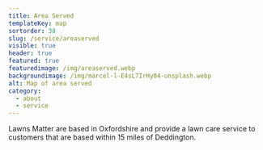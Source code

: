 ```yaml
---
title: Area Served
templateKey: map
sortorder: 38
slug: /service/areaserved
visible: true
header: true
featured: true
featuredimage: /img/areaserved.webp
backgroundimage: /img/marcel-l-E4sL7IrHy04-unsplash.webp
alt: Map of area served
category:
  - about
  - service
---
```


Lawns Matter are based in Oxfordshire and provide a lawn care service to
customers that are based within 15 miles of Deddington.

